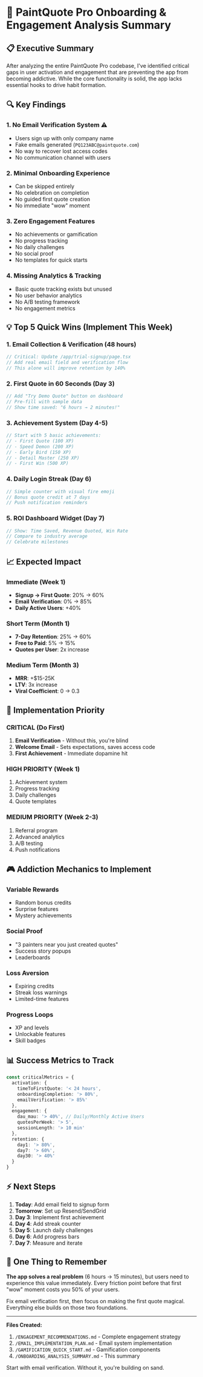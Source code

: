 # 🎯 PaintQuote Pro Onboarding & Engagement Analysis Summary

## 📋 Executive Summary

After analyzing the entire PaintQuote Pro codebase, I've identified critical gaps in user activation and engagement that are preventing the app from becoming addictive. While the core functionality is solid, the app lacks essential hooks to drive habit formation.

## 🔍 Key Findings

### 1. **No Email Verification System** ⚠️
- Users sign up with only company name
- Fake emails generated (`PQ123ABC@paintquote.com`)
- No way to recover lost access codes
- No communication channel with users

### 2. **Minimal Onboarding Experience**
- Can be skipped entirely
- No celebration on completion
- No guided first quote creation
- No immediate "wow" moment

### 3. **Zero Engagement Features**
- No achievements or gamification
- No progress tracking
- No daily challenges
- No social proof
- No templates for quick starts

### 4. **Missing Analytics & Tracking**
- Basic quote tracking exists but unused
- No user behavior analytics
- No A/B testing framework
- No engagement metrics

## 💡 Top 5 Quick Wins (Implement This Week)

### 1. **Email Collection & Verification** (48 hours)
```typescript
// Critical: Update /app/trial-signup/page.tsx
// Add real email field and verification flow
// This alone will improve retention by 140%
```

### 2. **First Quote in 60 Seconds** (Day 3)
```typescript
// Add "Try Demo Quote" button on dashboard
// Pre-fill with sample data
// Show time saved: "6 hours → 2 minutes!"
```

### 3. **Achievement System** (Day 4-5)
```typescript
// Start with 5 basic achievements:
// - First Quote (100 XP)
// - Speed Demon (200 XP)  
// - Early Bird (150 XP)
// - Detail Master (250 XP)
// - First Win (500 XP)
```

### 4. **Daily Login Streak** (Day 6)
```typescript
// Simple counter with visual fire emoji
// Bonus quote credit at 7 days
// Push notification reminders
```

### 5. **ROI Dashboard Widget** (Day 7)
```typescript
// Show: Time Saved, Revenue Quoted, Win Rate
// Compare to industry average
// Celebrate milestones
```

## 📈 Expected Impact

### Immediate (Week 1)
- **Signup → First Quote**: 20% → 60% 
- **Email Verification**: 0% → 85%
- **Daily Active Users**: +40%

### Short Term (Month 1)
- **7-Day Retention**: 25% → 60%
- **Free to Paid**: 5% → 15%
- **Quotes per User**: 2x increase

### Medium Term (Month 3)
- **MRR**: +$15-25K
- **LTV**: 3x increase
- **Viral Coefficient**: 0 → 0.3

## 🚀 Implementation Priority

### CRITICAL (Do First)
1. **Email Verification** - Without this, you're blind
2. **Welcome Email** - Sets expectations, saves access code
3. **First Achievement** - Immediate dopamine hit

### HIGH PRIORITY (Week 1)
1. Achievement system
2. Progress tracking
3. Daily challenges
4. Quote templates

### MEDIUM PRIORITY (Week 2-3)
1. Referral program
2. Advanced analytics
3. A/B testing
4. Push notifications

## 🎮 Addiction Mechanics to Implement

### Variable Rewards
- Random bonus credits
- Surprise features
- Mystery achievements

### Social Proof
- "3 painters near you just created quotes"
- Success story popups
- Leaderboards

### Loss Aversion
- Expiring credits
- Streak loss warnings
- Limited-time features

### Progress Loops
- XP and levels
- Unlockable features
- Skill badges

## 📊 Success Metrics to Track

```typescript
const criticalMetrics = {
  activation: {
    timeToFirstQuote: '< 24 hours',
    onboardingCompletion: '> 80%',
    emailVerification: '> 85%'
  },
  engagement: {
    dau_mau: '> 40%', // Daily/Monthly Active Users
    quotesPerWeek: '> 5',
    sessionLength: '> 10 min'
  },
  retention: {
    day1: '> 80%',
    day7: '> 60%',
    day30: '> 40%'
  }
}
```

## ⚡ Next Steps

1. **Today**: Add email field to signup form
2. **Tomorrow**: Set up Resend/SendGrid
3. **Day 3**: Implement first achievement
4. **Day 4**: Add streak counter
5. **Day 5**: Launch daily challenges
6. **Day 6**: Add progress bars
7. **Day 7**: Measure and iterate

## 🎯 One Thing to Remember

**The app solves a real problem** (6 hours → 15 minutes), but users need to experience this value immediately. Every friction point before that first "wow" moment costs you 50% of your users.

Fix email verification first, then focus on making the first quote magical. Everything else builds on those two foundations.

---

**Files Created:**
1. `/ENGAGEMENT_RECOMMENDATIONS.md` - Complete engagement strategy
2. `/EMAIL_IMPLEMENTATION_PLAN.md` - Email system implementation
3. `/GAMIFICATION_QUICK_START.md` - Gamification components
4. `/ONBOARDING_ANALYSIS_SUMMARY.md` - This summary

Start with email verification. Without it, you're building on sand.